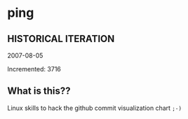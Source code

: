 # ping

## HISTORICAL ITERATION
2007-08-05

Incremented: 3716

## What is this?? 
Linux skills to hack the github commit visualization chart `;-)`
